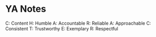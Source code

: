 # YA Notes

C: Content 
H: Humble
A: Accountable 
R: Reliable 
A: Approachable 
C: Consistent 
T: Trustworthy
E: Exemplary 
R: Respectful